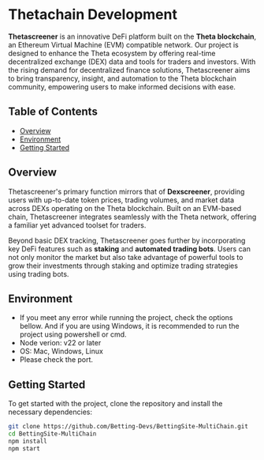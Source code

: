 # Thetachain Development

**Thetascreener** is an innovative DeFi platform built on the **Theta blockchain**, an Ethereum Virtual Machine (EVM) compatible network. Our project is designed to enhance the Theta ecosystem by offering real-time decentralized exchange (DEX) data and tools for traders and investors. With the rising demand for decentralized finance solutions, Thetascreener aims to bring transparency, insight, and automation to the Theta blockchain community, empowering users to make informed decisions with ease.

## Table of Contents
- [Overview](#overview)
- [Environment](#environment)
- [Getting Started](#getting-started)

## Overview

Thetascreener's primary function mirrors that of **Dexscreener**, providing users with up-to-date token prices, trading volumes, and market data across DEXs operating on the Theta blockchain. Built on an EVM-based chain, Thetascreener integrates seamlessly with the Theta network, offering a familiar yet advanced toolset for traders.

Beyond basic DEX tracking, Thetascreener goes further by incorporating key DeFi features such as **staking** and **automated trading bots**. Users can not only monitor the market but also take advantage of powerful tools to grow their investments through staking and optimize trading strategies using trading bots.

## Environment

- If you meet any error while running the project, check the options bellow. 
And if you are using Windows, it is recommended to run the project using powershell or cmd.
- Node verion: v22 or later
- OS: Mac, Windows, Linux
- Please check the port.

## Getting Started

To get started with the project, clone the repository and install the necessary dependencies:

```bash
git clone https://github.com/Betting-Devs/BettingSite-MultiChain.git
cd BettingSite-MultiChain
npm install
npm start
